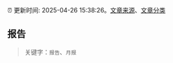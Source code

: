 :alarm_clock: 更新时间: 2025-04-26 15:38:26。[文章来源](/README.md)、[文章分类](/TAGS.md)

## 报告


> 关键字：`报告`、`月报`



